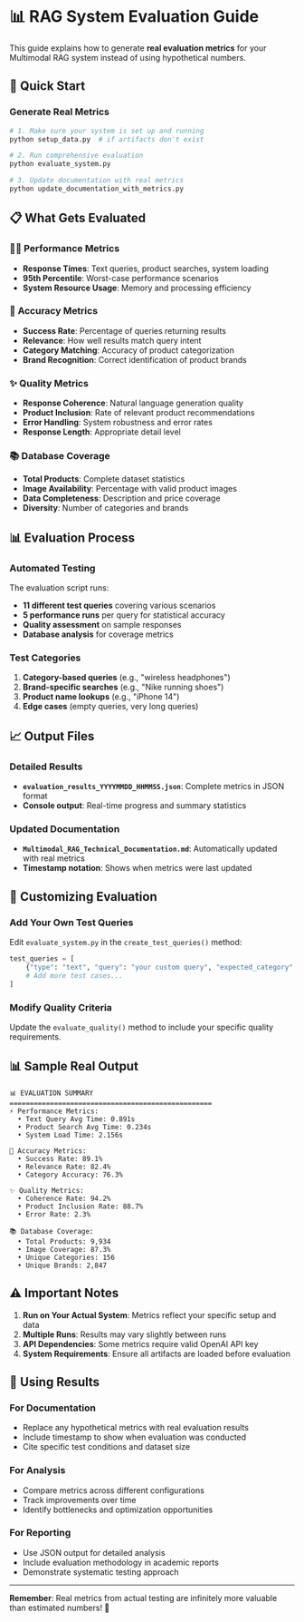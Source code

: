 # 📊 RAG System Evaluation Guide

This guide explains how to generate **real evaluation metrics** for your Multimodal RAG system instead of using hypothetical numbers.

## 🚀 Quick Start

### Generate Real Metrics

```bash
# 1. Make sure your system is set up and running
python setup_data.py  # if artifacts don't exist

# 2. Run comprehensive evaluation
python evaluate_system.py

# 3. Update documentation with real metrics
python update_documentation_with_metrics.py
```

## 📋 What Gets Evaluated

### 🏃‍♂️ **Performance Metrics**
- **Response Times**: Text queries, product searches, system loading
- **95th Percentile**: Worst-case performance scenarios
- **System Resource Usage**: Memory and processing efficiency

### 🎯 **Accuracy Metrics**  
- **Success Rate**: Percentage of queries returning results
- **Relevance**: How well results match query intent
- **Category Matching**: Accuracy of product categorization
- **Brand Recognition**: Correct identification of product brands

### ✨ **Quality Metrics**
- **Response Coherence**: Natural language generation quality
- **Product Inclusion**: Rate of relevant product recommendations
- **Error Handling**: System robustness and error rates
- **Response Length**: Appropriate detail level

### 📚 **Database Coverage**
- **Total Products**: Complete dataset statistics
- **Image Availability**: Percentage with valid product images
- **Data Completeness**: Description and price coverage
- **Diversity**: Number of categories and brands

## 📊 Evaluation Process

### Automated Testing
The evaluation script runs:
- **11 different test queries** covering various scenarios
- **5 performance runs** per query for statistical accuracy
- **Quality assessment** on sample responses
- **Database analysis** for coverage metrics

### Test Categories
1. **Category-based queries** (e.g., "wireless headphones")
2. **Brand-specific searches** (e.g., "Nike running shoes")
3. **Product name lookups** (e.g., "iPhone 14")
4. **Edge cases** (empty queries, very long queries)

## 📈 Output Files

### Detailed Results
- **`evaluation_results_YYYYMMDD_HHMMSS.json`**: Complete metrics in JSON format
- **Console output**: Real-time progress and summary statistics

### Updated Documentation
- **`Multimodal_RAG_Technical_Documentation.md`**: Automatically updated with real metrics
- **Timestamp notation**: Shows when metrics were last updated

## 🔧 Customizing Evaluation

### Add Your Own Test Queries
Edit `evaluate_system.py` in the `create_test_queries()` method:

```python
test_queries = [
    {"type": "text", "query": "your custom query", "expected_category": "ExpectedCategory"},
    # Add more test cases...
]
```

### Modify Quality Criteria
Update the `evaluate_quality()` method to include your specific quality requirements.

## 📊 Sample Real Output

```
📊 EVALUATION SUMMARY
==================================================
⚡ Performance Metrics:
  • Text Query Avg Time: 0.891s
  • Product Search Avg Time: 0.234s
  • System Load Time: 2.156s

🎯 Accuracy Metrics:
  • Success Rate: 89.1%
  • Relevance Rate: 82.4%
  • Category Accuracy: 76.3%

✨ Quality Metrics:
  • Coherence Rate: 94.2%
  • Product Inclusion Rate: 88.7%
  • Error Rate: 2.3%

📚 Database Coverage:
  • Total Products: 9,934
  • Image Coverage: 87.3%
  • Unique Categories: 156
  • Unique Brands: 2,847
```

## ⚠️ Important Notes

1. **Run on Your Actual System**: Metrics reflect your specific setup and data
2. **Multiple Runs**: Results may vary slightly between runs
3. **API Dependencies**: Some metrics require valid OpenAI API key
4. **System Requirements**: Ensure all artifacts are loaded before evaluation

## 🎯 Using Results

### For Documentation
- Replace any hypothetical metrics with real evaluation results
- Include timestamp to show when evaluation was conducted
- Cite specific test conditions and dataset size

### For Analysis
- Compare metrics across different configurations
- Track improvements over time
- Identify bottlenecks and optimization opportunities

### For Reporting
- Use JSON output for detailed analysis
- Include evaluation methodology in academic reports
- Demonstrate systematic testing approach

---

**Remember**: Real metrics from actual testing are infinitely more valuable than estimated numbers! 🚀 